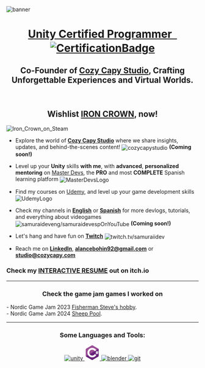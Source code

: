 
![banner](https://github.com/AlanCebohin/AlanCebohin/assets/19630708/e7ace308-f12f-4698-8198-da68f0a985ce)


<h1 align="center"><a href="https://www.credly.com/badges/fccec8ed-4a73-4fff-8658-28bbd57c9068/" target="_blank"> Unity Certified Programmer &nbsp <img src="https://certiport.pearsonvue.com/Certifications/Unity/Certified-User/Badging/certified-user.png" alt="CertificationBadge" style="height:65px; height:65px" align="center" /></a> </h1>
<h2 align="center">Co-Founder of <a href="https://twitter.com/cozycapystudio" target="blank">Cozy Capy Studio</a>, Crafting Unforgettable Experiences and Virtual Worlds.</h2>
<br>

<h2 align="center">Wishlist <a href="https://store.steampowered.com/app/3080430/Iron_Crown/" target="blank">IRON CROWN</a>, now!</h2>

![Iron_Crown_on_Steam](https://github.com/user-attachments/assets/6b8633e6-5d33-41ed-9942-971710a3d9d7)
<br>

- Explore the world of <a href="https://www.youtube.com/@cozycapystudio" target="blank"><b>Cozy Capy Studio</b></a> where we share insights, updates, and behind-the-scenes content! <img align="center" src="https://raw.githubusercontent.com/rahuldkjain/github-profile-readme-generator/master/src/images/icons/Social/youtube.svg" alt="cozycapystudio" height="30" width="40" /> <b>(Coming soon!)</b>
- Level up your **Unity** skills **with me**, with **advanced**, **personalized mentoring** on <a href="https://www.masterdevs.es/cursos-udemy/">Master Devs</a>, the **PRO** and most **COMPLETE** Spanish learning platform <img alt="MasterDevsLogo" width="40" src="https://www.masterdevs.es/wp-content/uploads/2021/11/LogoMasterDevs64x64.jpg.webp" align="center" />
- Find my courses on <a href="https://www.udemy.com/user/alan-cebohin/">Udemy</a>, and level up your game development skills <img alt="UdemyLogo" width="40" src="https://pbs.twimg.com/profile_images/1417157967124721666/xShJF4Km_400x400.png" align="center" />
- Check my channels in <a href="https://www.youtube.com/@samuraideveng" target="blank"><b>English</b></a> or <a href="https://www.youtube.com/@samuraidevesp" target="blank"><b>Spanish</b></a> for more devlogs, tutorials, and everything about videogames <img align="center" src="https://raw.githubusercontent.com/rahuldkjain/github-profile-readme-generator/master/src/images/icons/Social/youtube.svg" alt="samuraideveng/samuraidevespOnYouTube" height="30" width="40" /></a> <b>(Coming soon!)</b>
- Let's hang and have fun on <a href="https://www.twitch.tv/samuraiidev" target="blank"><b>Twitch</b></a>  <img align="center" src="https://github.com/user-attachments/assets/d8d82e33-8089-4831-898a-2b51ee0a953d" alt="twitch.tv/samuraiidev" height="40" width="40" /></a>



- Reach me on  <a href="https://www.linkedin.com/in/alancebohin/">**LinkedIn**</a>, <a href="mailto:alancebohin92@gmail.com">**alancebohin92@gmail.com**</a> or <a href="mailto:studio@cozycapy.com">**studio@cozycapy.com**</a>

<h3 align="left">Check my <a href="https://alancebohin.itch.io/cv">INTERACTIVE RESUME</a> out on itch.io</h3>

<hr>
<h3 align="center">Check the game jam games I worked on</h3>
- Nordic Game Jam 2023 <a href="https://rolsson.itch.io/fisherman-steves-hobby">Fisherman Steve's hobby</a>.
<br>
- Nordic Game Jam 2024 <a href="https://anoukvanuffelen.itch.io/sheep-pool">Sheep Pool</a>.

<hr>
<h3 align="center">Some Languages and Tools:</h3>
<p align="center"> <a href="https://unity.com/" target="_blank" rel="noreferrer"> <img src="https://www.vectorlogo.zone/logos/unity3d/unity3d-icon.svg" alt="unity" width="40" height="40"/> </a> <a href="https://www.w3schools.com/cs/" target="_blank" rel="noreferrer"> <img src="https://raw.githubusercontent.com/devicons/devicon/master/icons/csharp/csharp-original.svg" alt="csharp" width="40" height="40"/> </a> <a href="https://www.blender.org/" target="_blank" rel="noreferrer"> <img src="https://download.blender.org/branding/community/blender_community_badge_white.svg" alt="blender" width="40" height="40"/> </a> <a href="https://git-scm.com/" target="_blank" rel="noreferrer"> <img src="https://www.vectorlogo.zone/logos/git-scm/git-scm-icon.svg" alt="git" width="40" height="40"/> </a> </p>
